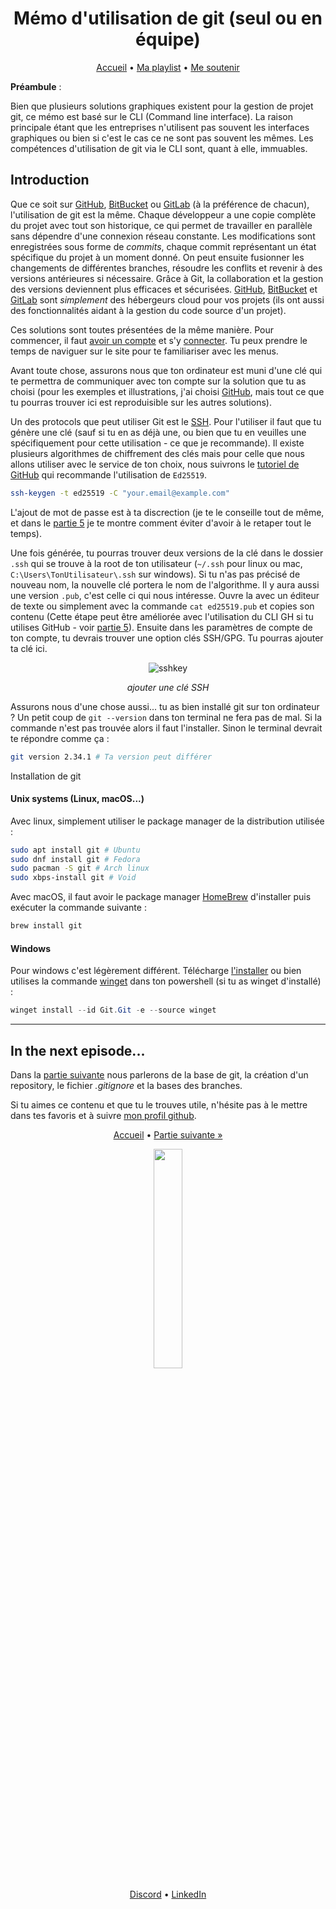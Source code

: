 <div align="center">
<h1>Mémo d'utilisation de git (seul ou en équipe)</h1>

<div>

[Accueil](../README.md) • [Ma playlist](https://open.spotify.com/playlist/3o0OqYN0EFmReWTdlbybAW?si=D9RAH_usT9yd8Dmdj7n-Qg) • [Me soutenir](https://www.buymeacoffee.com/lbAntoine)

</div>
</div>

**Préambule** :

Bien que plusieurs solutions graphiques existent pour la gestion de projet git, ce mémo est basé sur le CLI (Command line interface). La raison principale étant que les entreprises n'utilisent pas souvent les interfaces graphiques ou bien si c'est le cas ce ne sont pas souvent les mêmes. Les compétences d'utilisation de git via le CLI sont, quant à elle, immuables.

## Introduction

Que ce soit sur [GitHub](https://github.com/), [BitBucket](https://bitbucket.org/) ou [GitLab](https://gitlab.com/gitlab-org/gitlab) (à la préférence de chacun), l'utilisation de git est la même. Chaque développeur a une copie complète du projet avec tout son historique, ce qui permet de travailler en parallèle sans dépendre d'une connexion réseau constante. Les modifications sont enregistrées sous forme de _commits_, chaque commit représentant un état spécifique du projet à un moment donné. On peut ensuite fusionner les changements de différentes branches, résoudre les conflits et revenir à des versions antérieures si nécessaire. Grâce à Git, la collaboration et la gestion des versions deviennent plus efficaces et sécurisées. [GitHub](https://github.com/), [BitBucket](https://bitbucket.org/) et [GitLab](https://gitlab.com/gitlab-org/gitlab) sont _simplement_ des hébergeurs cloud pour vos projets (ils ont aussi des fonctionnalités aidant à la gestion du code source d'un projet).

Ces solutions sont toutes présentées de la même manière. Pour commencer, il faut [avoir un compte](https://github.com/signup?ref_cta=Sign+up&ref_loc=header+logged+out&ref_page=%2F&source=header-home) et s'y [connecter](https://github.com/login). Tu peux prendre le temps de naviguer sur le site pour te familiariser avec les menus.

Avant toute chose, assurons nous que ton ordinateur est muni d'une clé qui te permettra de communiquer avec ton compte sur la solution que tu as choisi (pour les exemples et illustrations, j'ai choisi [GitHub](https://github.com/), mais tout ce que tu pourras trouver ici est reproduisible sur les autres solutions).

Un des protocols que peut utiliser Git est le [SSH](https://fr.wikipedia.org/wiki/Secure_Shell). Pour l'utiliser il faut que tu génère une clé (sauf si tu en as déjà une, ou bien que tu en veuilles une spécifiquement pour cette utilisation - ce que je recommande). Il existe plusieurs algorithmes de chiffrement des clés mais pour celle que nous allons utiliser avec le service de ton choix, nous suivrons le [tutoriel de GitHub](https://docs.github.com/fr/authentication/connecting-to-github-with-ssh/generating-a-new-ssh-key-and-adding-it-to-the-ssh-agent) qui recommande l'utilisation de `Ed25519`.

```bash
ssh-keygen -t ed25519 -C "your.email@example.com"
```

L'ajout de mot de passe est à ta discrection (je te le conseille tout de même, et dans le [partie 5](#5-gh-cli-spécificités-github) je te montre comment éviter d'avoir à le retaper tout le temps).

Une fois générée, tu pourras trouver deux versions de la clé dans le dossier `.ssh` qui se trouve à la root de ton utilisateur (`~/.ssh` pour linux ou mac, `C:\Users\TonUtilisateur\.ssh` sur windows). Si tu n'as pas précisé de nouveau nom, la nouvelle clé portera le nom de l'algorithme. Il y aura aussi une version `.pub`, c'est celle ci qui nous intéresse. Ouvre la avec un éditeur de texte ou simplement avec la commande `cat ed25519.pub` et copies son contenu (Cette étape peut être améliorée avec l'utilisation du CLI GH si tu utilises GitHub - voir [partie 5](#5-gh-cli-spécificités-github)). Ensuite dans les paramètres de compte de ton compte, tu devrais trouver une option clés SSH/GPG. Tu pourras ajouter ta clé ici.

<div align="center">
<img align="center" alt="sshkey" src="https://utfs.io/f/f8c51a88-7820-427c-8bc0-4b2fd644d3d6-feeo3u.png" />
<br>

_ajouter une clé SSH_

</div>

Assurons nous d'une chose aussi... tu as bien installé git sur ton ordinateur ? Un petit coup de `git --version` dans ton terminal ne fera pas de mal. Si la commande n'est pas trouvée alors il faut l'installer. Sinon le terminal devrait te répondre comme ça :

```bash
git version 2.34.1 # Ta version peut différer
```

<detail>

  <summary>Installation de git</summary>

#### Unix systems (Linux, macOS...)

Avec linux, simplement utiliser le package manager de la distribution utilisée :

```bash
sudo apt install git # Ubuntu
sudo dnf install git # Fedora
sudo pacman -S git # Arch linux
sudo xbps-install git # Void
```

Avec macOS, il faut avoir le package manager [HomeBrew](https://brew.sh/) d'installer puis exécuter la commande suivante :

```bash
brew install git
```

#### Windows

Pour windows c'est légèrement différent. Télécharge [l'installer](https://git-scm.com/download/win) ou bien utilises la commande [winget](https://github.com/microsoft/winget-cli) dans ton powershell (si tu as winget d'installé) :

```powershell
winget install --id Git.Git -e --source winget
```

</detail>

---

## In the next episode...

Dans la [partie suivante](./lesbasesdegit.md) nous parlerons de la base de git, la création d'un repository, le fichier _.gitignore_ et la bases des branches.

Si tu aimes ce contenu et que tu le trouves utile, n'hésite pas à le mettre dans tes favoris et à suivre [mon profil github](https://github.com/lbAntoine).

<div align="center">
<div>

[Accueil](../README.md) • [Partie suivante »](./lesbasesdegit.md)

</div>
<img width="30%" src="https://utfs.io/f/35969b6d-f22c-4a41-9775-a54026f1ff73-mwy9q0.png" />
<div>

[Discord](https://discordapp.com/users/328163554991669251) • [LinkedIn](https://linkedin.com/in/antoine-le-bras/)

</div>
</div>
